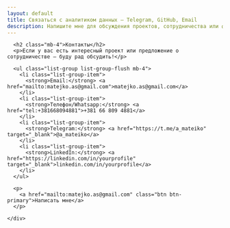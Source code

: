 ```yaml
---
layout: default
title: Связаться с аналитиком данных — Telegram, GitHub, Email
description: Напишите мне для обсуждения проектов, сотрудничества или фидбэка. Контакты и ссылки на соцсети и GitHub — всё тут.
---
```


<div class="container mt-4">
  <div class="row justify-content-center">
    <div class="col-md-8">

      <h2 class="mb-4">Контакты</h2>
      <p>Если у вас есть интересный проект или предложение о сотрудничестве — буду рад обсудить!</p>

      <ul class="list-group list-group-flush mb-4">
        <li class="list-group-item">
          <strong>Email:</strong> <a href="mailto:matejko.as@gmail.com">matejko.as@gmail.com</a>
        </li>
        <li class="list-group-item">
          <strong>Телефон/Whatsapp:</strong> <a href="tel:+381668094881">+381 66 809 4881</a>
        </li>
        <li class="list-group-item">
          <strong>Telegram:</strong> <a href="https://t.me/a_mateiko" target="_blank">@a_mateiko</a>
        </li>
        <li class="list-group-item">
          <strong>LinkedIn:</strong> <a href="https://linkedin.com/in/yourprofile" target="_blank">linkedin.com/in/yourprofile</a>
        </li>
      </ul>

      <p>
        <a href="mailto:matejko.as@gmail.com" class="btn btn-primary">Написать мне</a>
      </p>

    </div>
  </div>
</div>
